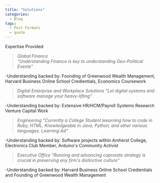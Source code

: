 ```yaml
---
title: "Solutions"
categories:
  - Blog
tags:
  - Post Formats
  - quote
---
```


Expertise Provided

> <cite> Global Finance  
> “Understanding Finance is key to understanding Geo-Political Events”  

  -Understanding backed by: Founding of Greenwood Wealth Management, Harvard Business Online School Credientials, Economics Coursework


> <cite>   Digital Enterprise and Workplace Solutions
> “Let digital systems and software manage your heavy-lifting” 

  -Understanding backed by: Extensive HR/HCM/Payroll Systems Research Venture Capital Work 



> <cite>   Engineering
> “Currently a College Student leearning how to code in Ruby, HTML. Knowledgeable in Java, Python, and other various languages. Learning Ad” 

  -Understanding backed by:  Software projects within Amherst College, Electronics Club Member, Arduino's Community Activist




> <cite>   Executive Office
> "Running and advancing coprorate strategy is crucial in preserving any firm's distinctive culture"

  -Understanding backed by: Harvard Business Online School Credientials and Founding of Greenwood Wealth Management 
